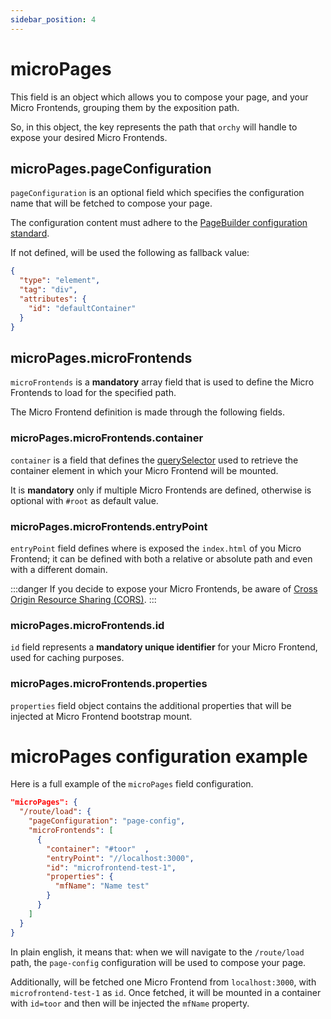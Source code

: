 ```yaml
---
sidebar_position: 4
---
```


# microPages

This field is an object which allows you to compose your page, and your Micro Frontends, grouping them by the exposition path.

So, in this object, the key represents the path that `orchy` will handle to expose your desired Micro Frontends.

## microPages.pageConfiguration

`pageConfiguration` is an optional field which specifies the configuration name that will be fetched to compose your page.

The configuration content must adhere to the [PageBuilder configuration standard](../page-configuration/page-configuration.md).

If not defined, will be used the following as fallback value:
```json
{
  "type": "element",
  "tag": "div",
  "attributes": {
    "id": "defaultContainer"
  }
}
```

## microPages.microFrontends

`microFrontends` is a **mandatory** array field that is used to define the Micro Frontends to load for the specified path.

The Micro Frontend definition is made through the following fields.

### microPages.microFrontends.container

`container` is a field that defines the [querySelector](https://developer.mozilla.org/en-US/docs/Web/API/Document/querySelector) used to retrieve the container element in which your Micro Frontend will be mounted.

It is **mandatory** only if multiple Micro Frontends are defined, otherwise is optional with `#root` as default value.

### microPages.microFrontends.entryPoint

`entryPoint` field defines where is exposed the `index.html` of you Micro Frontend; it can be defined with both a relative or absolute path and even with a different domain.

:::danger
If you decide to expose your Micro Frontends, be aware of [Cross Origin Resource Sharing (CORS)](https://developer.mozilla.org/en-US/docs/Web/HTTP/CORS).
:::

### microPages.microFrontends.id

`id` field represents a **mandatory unique identifier** for your Micro Frontend, used for caching purposes.

### microPages.microFrontends.properties

`properties` field object contains the additional properties that will be injected at Micro Frontend bootstrap mount.


# microPages configuration example

Here is a full example of the `microPages` field configuration.

```json
"microPages": {
  "/route/load": {
    "pageConfiguration": "page-config",
    "microFrontends": [
      {
        "container": "#toor"  ,
        "entryPoint": "//localhost:3000",
        "id": "microfrontend-test-1",
        "properties": {
          "mfName": "Name test"
        }
      }
    ]
  }
}
```

In plain english, it means that: when we will navigate to the `/route/load` path, the `page-config` configuration will be used to compose your page.

Additionally, will be fetched one Micro Frontend from `localhost:3000`, with `microfrontend-test-1` as `id`. Once fetched, it will be mounted in a container with `id=toor` and then will be injected the `mfName` property.